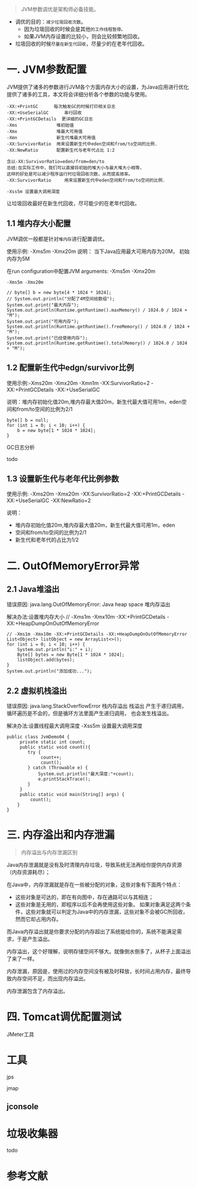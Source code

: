 
> JVM参数调优是架构师必备技能。

- 调优的目的：`减少垃圾回收次数`。
	- 因为垃圾回收的时候会是其他`的工作线程暂停。`
	- 如果JVM内存设置的比较小，则会比较频繁地回收。
- 垃圾回收的时候`尽量在新生代回收`，尽量少的在老年代回收。

# 一. JVM参数配置

JVM提供了诸多的参数进行JVM各个方面内存大小的设置，为Java应用进行优化提供了诸多的工具，本文将会详细分析各个参数的功能与使用。

```
-XX:+PrintGC      每次触发GC的时候打印相关日志
-XX:+UseSerialGC      串行回收
-XX:+PrintGCDetails  更详细的GC日志
-Xms               堆初始值
-Xmx               堆最大可用值
-Xmn               新生代堆最大可用值
-XX:SurvivorRatio  用来设置新生代中eden空间和from/to空间的比例.
-XX:NewRatio       配置新生代与老年代占比 1:2

含以-XX:SurvivorRatio=eden/from=den/to
总结:在实际工作中，我们可以直接将初始的堆大小与最大堆大小相等，
这样的好处是可以减少程序运行时垃圾回收次数，从而提高效率。
-XX:SurvivorRatio     用来设置新生代中eden空间和from/to空间的比例.

-Xss5m 设置最大调用深度
```

让垃圾回收最好在新生代回收，尽可能少的在老年代回收。

## 1.1 堆内存大小配置

JVM调优一般都是针对`堆内存`进行配置调优。

使用示例:  -Xms5m  -Xmx20m
说明： 当下Java应用最大可用内存为20M， 初始内存为5M

在run configuration中配置JVM arguments: -Xms5m  -Xmx20m

```
-Xms5m -Xmx20m

// byte[] b = new byte[4 * 1024 * 1024];
// System.out.println("分配了4M空间给数组");
System.out.print("最大内存");
System.out.println(Runtime.getRuntime().maxMemory() / 1024.0 / 1024 + "M");
System.out.print("可用内存");
System.out.println(Runtime.getRuntime().freeMemory() / 1024.0 / 1024 + "M");
System.out.print("已经使用内存");
System.out.println(Runtime.getRuntime().totalMemory() / 1024.0 / 1024 + "M");
```

## 1.2 配置新生代中edgn/survivor比例

使用示例:-Xms20m -Xmx20m -Xmn1m -XX:SurvivorRatio=2 -XX:+PrintGCDetails -XX:+UseSerialGC

说明：堆内存初始化值20m,堆内存最大值20m，新生代最大值可用1m，eden空间和from/to空间的比例为2/1

```
byte[] b = null;
for (int i = 0; i < 10; i++) {
	b = new byte[1 * 1024 * 1024];
}
```

GC日志分析

todo 

## 1.3 设置新生代与老年代比例参数

使用示例: -Xms20m -Xmx20m -XX:SurvivorRatio=2 -XX:+PrintGCDetails -XX:+UseSerialGC
-XX:NewRatio=2

说明：

- 堆内存初始化值20m,堆内存最大值20m，新生代最大值可用1m，eden
- 空间和from/to空间的比例为2/1
- 新生代和老年代的占比为1/2

# 二. OutOfMemoryError异常

## 2.1 Java堆溢出
错误原因: java.lang.OutOfMemoryError: Java heap space 堆内存溢出

解决办法:设置堆内存大小 // -Xms1m -Xmx10m -XX:+PrintGCDetails -XX:+HeapDumpOnOutOfMemoryError

```
// -Xms1m -Xmx10m -XX:+PrintGCDetails -XX:+HeapDumpOnOutOfMemoryError
List<Object> listObject = new ArrayList<>();
for (int i = 0; i < 10; i++) {
	System.out.println("i:" + i);
	Byte[] bytes = new Byte[1 * 1024 * 1024];
	listObject.add(bytes);
}
System.out.println("添加成功...");
```

## 2.2 虚拟机栈溢出
错误原因: java.lang.StackOverflowError  栈内存溢出
栈溢出 产生于递归调用，循环遍历是不会的，但是循环方法里面产生递归调用， 也会发生栈溢出。 

解决办法:设置线程最大调用深度
-Xss5m 设置最大调用深度

```
public class JvmDemo04 {
	 private static int count;
	 public static void count(){
		try {
			 count++;
			 count(); 
		} catch (Throwable e) {
			System.out.println("最大深度:"+count);
			e.printStackTrace();
		}
	 }
	 public static void main(String[] args) {
		 count();
	}
}

```

# 三. 内存溢出和内存泄漏

> 内存溢出与内存泄漏区别

Java内存泄漏就是没有及时清理内存垃圾，导致系统无法再给你提供内存资源（内存资源耗尽）；

在Java中，内存泄漏就是存在一些被分配的对象，这些对象有下面两个特点：

* 这些对象是可达的，即在有向图中，存在通路可以与其相连；
* 这些对象是无用的，即程序以后不会再使用这些对象。
如果对象满足这两个条件，这些对象就可以判定为Java中的内存泄漏，这些对象不会被GC所回收，然而它却占用内存。


而Java内存溢出就是你要求分配的内存超出了系统能给你的，系统不能满足需求，于是产生溢出。

内存溢出，这个好理解，说明存储空间不够大。就像倒水倒多了，从杯子上面溢出了来了一样。

内存泄漏，原因是，使用过的内存空间没有被及时释放，长时间占用内存，最终导致内存空间不足，而出现内存溢出。

内存泄漏包含了内存溢出。

# 四. Tomcat调优配置测试


JMeter工具


# 工具


jps

jmap



## jconsole


## 

# 垃圾收集器

todo 

# 参考文献

